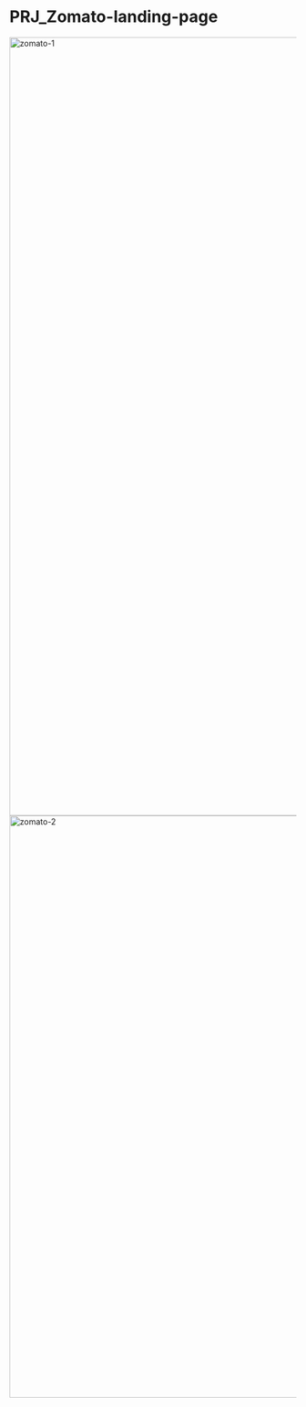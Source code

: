 ﻿# PRJ_Zomato-landing-page
<img width="1364" alt="zomato-1" src="https://github.com/FarhatI0036/PRJ_Zomato-landing-page/assets/138142512/b348fe70-a39b-4c93-b00c-f581ab73f57f">
<img width="1020" alt="zomato-2" src="https://github.com/FarhatI0036/PRJ_Zomato-landing-page/assets/138142512/9de81171-c37c-44eb-a8b1-68e860f3039e">
